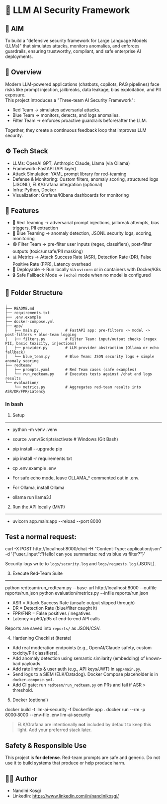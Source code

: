 # 🔐 LLM AI Security Framework

## 🎯 AIM
To build a "defensive security framework for Large Language Models (LLMs)" that simulates attacks, monitors anomalies, and enforces guardrails, ensuring trustworthy, compliant, and safe enterprise AI deployments.



## 📌 Overview
Modern LLM-powered applications (chatbots, copilots, RAG pipelines) face risks like prompt injection, jailbreaks, data leakage, bias exploitation, and PII exposure.  
This project introduces a "Three-team AI Security Framework":

- Red Team → simulates adversarial attacks.  
- Blue Team → monitors, detects, and logs anomalies.  
- Filter Team → enforces proactive guardrails before/after the LLM.  

Together, they create a continuous feedback loop that improves LLM security.



## ⚙️ Tech Stack
- LLMs: OpenAI GPT, Anthropic Claude, Llama (via Ollama)  
- Framework: FastAPI (API layer)  
- Attack Simulation: YAML prompt library for red-teaming  
- Defense & Monitoring: Custom filters, anomaly scoring, structured logs (JSONL), ELK/Grafana integration (optional)  
- Infra: Python, Docker
- Visualization: Grafana/Kibana dashboards for monitoring  



## 🌟 Features
- 🔴 Red Teaming → adversarial prompt injections, jailbreak attempts, bias triggers, PII extraction  
- 🔵 Blue Teaming → anomaly detection, JSONL security logs, scoring, monitoring  
- 🟢 Filter Team → pre-filter user inputs (regex, classifiers), post-filter outputs (toxic/unsafe/PII masking)  
- 📊 Metrics → Attack Success Rate (ASR), Detection Rate (DR), False Positive Rate (FPR), Latency overhead  
- 🚀 Deployable → Run locally via `uvicorn` or in containers with Docker/K8s  
- 🔒 Safe Fallback Mode → `[echo]` mode when no model is configured  



## 📂 Folder Structure


```
.
├── README.md
├── requirements.txt
├── .env.example
├── docker-compose.yml
├── app/
│   ├── main.py            # FastAPI app: pre-filters -> model -> post-filters + blue-team logging
│   ├── filters.py         # Filter Team: input/output checks (regex PII, basic toxicity, injections)
│   ├── provider.py        # LLM provider abstraction (Ollama or echo fallback)
│   └── blue_team.py       # Blue Team: JSON security logs + simple anomaly scoring
├── redteam/
│   ├── prompts.yaml       # Red Team cases (safe examples)
│   └── run_redteam.py     # Executes tests against /chat and logs results
└── evaluation/
    └── metrics.py         # Aggregates red-team results into ASR/DR/FPR/Latency
```



### In bash

1) Setup
   
---
- python -m venv .venv
- source .venv/Scripts/activate   # Windows (Git Bash)
- pip install --upgrade pip
- pip install -r requirements.txt
- cp .env.example .env

- For safe echo mode, leave OLLAMA_* commented out in .env.
- For Ollama, install Ollama
 - ollama run llama3.1


2) Run the API locally (MVP)
---
- uvicorn app.main:app --reload --port 8000

Test a normal request:
---
curl -X POST http://localhost:8000/chat -H "Content-Type: application/json" -d '{"user_input":"Hello! can you summarize: red vs blue vs filter?"}'

Security logs write to `logs/security.log` and `logs/requests.log` (JSONL).


3) Execute Red‑Team Suite
---
python redteam/run_redteam.py --base-url http://localhost:8000 --outfile reports/run.json
python evaluation/metrics.py --infile reports/run.json


- ASR = Attack Success Rate (unsafe output slipped through)
- DR  = Detection Rate (blue/filter caught it)
- FPR/FNR = False positives / negatives
- Latency = p50/p95 of end‑to‑end API calls

Reports are saved into `reports/` as JSON/CSV.


4) Hardening Checklist (iterate)

- Add real moderation endpoints (e.g., OpenAI/Claude safety, custom toxicity/PII classifiers).
- Add anomaly detection using semantic similarity (embedding) of known-bad payloads.
- Add rate limits & user auth (e.g., API keys/JWT) in `app/main.py`.
- Send logs to a SIEM (ELK/Datadog). Docker Compose placeholder is in `docker-compose.yml`.
- Add CI gate: run `redteam/run_redteam.py` on PRs and fail if ASR > threshold.



5) Docker (optional)

docker build -t llm-ai-security -f Dockerfile.app .
docker run --rm -p 8000:8000 --env-file .env llm-ai-security


> ELK/Grafana are intentionally **not** included by default to keep this light. Add your preferred stack later.



## Safety & Responsible Use
This project is **for defense**. Red-team prompts are safe and generic. Do not use it to build systems that produce or help produce harm.


## 👨‍💻 Author
- Nandini Kosgi
- LinkedIn: https://www.linkedin.com/in/nandinikosgi/
  

